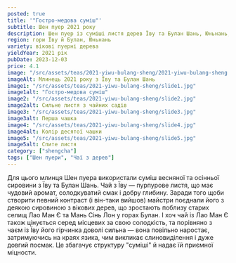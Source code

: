 ```yaml
---
posted: true
title: '"Гостро-медова суміш"'
subtitle: Шен пуер 2021 року
description: Шен пуер із суміші листя дерев Їву та Булан Шань, Юньнань; 2021 рік.
region: гори Їву й Булан, Юньнань
variety: вікові пуерні дерева
yieldYear: 2021 рік
pubDate: 2023-12-03
price: 4.1
image: "/src/assets/teas/2021-yiwu-bulang-sheng/2021-yiwu-bulang-sheng.jpg"
imageAlt: Млинець 2021 року з Їву та Булан Шань
image1: "/src/assets/teas/2021-yiwu-bulang-sheng/slide1.jpg"
image1alt: "Гостро-медова суміш"
image2: "/src/assets/teas/2021-yiwu-bulang-sheng/slide2.jpg"
image2alt: Сильне листя з чайних садів
image3: "/src/assets/teas/2021-yiwu-bulang-sheng/slide3.jpg"
image3alt: Перша чашка
image4: "/src/assets/teas/2021-yiwu-bulang-sheng/slide4.jpg"
image4alt: Колір десятої чашки
image5: "/src/assets/teas/2021-yiwu-bulang-sheng/slide5.jpg"
image5alt: Спите листя
category: ["shengcha"]
tags: ["Шен пуери", "Чаї з дерев"]
---
```


Для цього млинця Шен пуера використали суміш весняної та осінньої сировини з Їву та Булан Шань. Чай з Їву — пурпурове листя, що має чудовий аромат, солодкуватий смак і добру глибину. Заради того щоби створити певний контраст (і він-таки вийшов) майстри поєднали його з деякою сировиною з вікових дерев, що зростають поблизу старих селищ Лао Ман Є та Мань Сінь Лон у горах Булан. І хоч чай із Лао Ман Є також цінується серед місцевих за свою солодкість, та порівняно з чаєм із Їву його гірчинка доволі сильна — вона повільно наростає, затримуючись на краях язика, чим викликає слиновиділення і дуже довгий посмак. Це збагачує структуру "суміші" й надає їй приємної міцности.